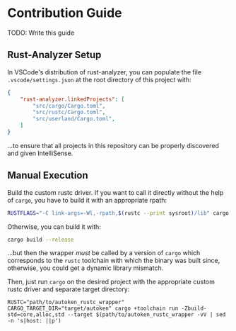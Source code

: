 # Contribution Guide

TODO: Write this guide

## Rust-Analyzer Setup

In VSCode's distribution of rust-analyzer, you can populate the file `.vscode/settings.json` at the root directory of this project with:

```json
{
    "rust-analyzer.linkedProjects": [
        "src/cargo/Cargo.toml",
        "src/rustc/Cargo.toml",
        "src/userland/Cargo.toml",
    ]
}
```

...to ensure that all projects in this repository can be properly discovered and given IntelliSense.

## Manual Execution

Build the custom rustc driver. If you want to call it directly without the help of `cargo`, you have to build it with an appropriate rpath:

```bash
RUSTFLAGS="-C link-args=-Wl,-rpath,$(rustc --print sysroot)/lib" cargo build --release
```

Otherwise, you can build it with:

```bash
cargo build --release
```

...but then the wrapper *must* be called by a version of `cargo` which corresponds to the `rustc` toolchain with which the binary was built since, otherwise, you could get a dynamic library mismatch.

Then, just run `cargo` on the desired project with the appropriate custom rustc driver and separate target directory:

```
RUSTC="path/to/autoken_rustc_wrapper" CARGO_TARGET_DIR="target/autoken" cargo +toolchain run -Zbuild-std=core,alloc,std --target $(path/to/autoken_rustc_wrapper -vV | sed -n 's|host: ||p')
```
